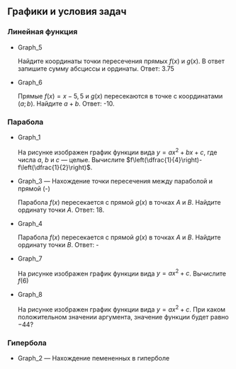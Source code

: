 ## Графики и условия задач

### Линейная функция

- Graph_5

  Найдите координаты точки пересечения прямых $f(x)$ и $g(x)$. В ответ запишите сумму абсциссы и ординаты. Ответ: 3.75

- Graph_6

  Прямые $f(x)=x-5,5$ и $g(x)$ пересекаются в точке с координатами $(a;b)$. Найдите $a+b$. Ответ: -10.

### Парабола

- Graph_1

  На рисунке изображен график функции вида $y=ax^2+bx+c$, где числа $a$, $b$ и $c$ — целые. Вычислите $f\left(\dfrac{1}{4}\right)-f\left(\dfrac{1}{2}\right)$.

- Graph_3 — Нахождение точки пересечения между параболой и прямой (-)

  Парабола $f(x)$ пересекается с прямой $g(x)$ в точках $А$ и $В$. Найдите ординату точки $А$. Ответ: 18.

- Graph_4

  Парабола $f(x)$ пересекается с прямой $g(x)$ в точках $А$ и $В$. Найдите ординату точки $B$. Ответ: -

- Graph_7

  На рисунке изображен график функции вида $y=ax^2+c$. Вычислите $f(6)$

- Graph_8

  На рисунке изображен график функции вида $y=ax^2+c$. При каком положительном значении аргумента, значение функции будет равно $-44$?
### Гипербола

- Graph_2 — Нахождение пемененных в гиперболе